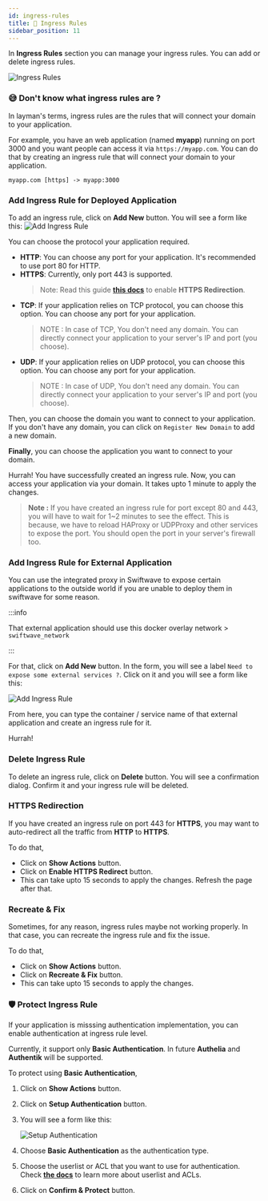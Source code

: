 ```yaml
---
id: ingress-rules
title: 🚪 Ingress Rules
sidebar_position: 11
---
```


In **Ingress Rules** section you can manage your ingress rules. You can add or delete ingress rules.

![Ingress Rules](/assets/2.1.x/ingress-rule-list.png)

### 😅 Don't know what ingress rules are ?
In layman's terms, ingress rules are the rules that will connect your domain to your application.

For example, you have an web application (named **myapp**) running on port 3000 and you want people can access it via `https://myapp.com`. You can do that by creating an ingress rule that will connect your domain to your application.

```
myapp.com [https] -> myapp:3000
```

### Add Ingress Rule for Deployed Application
To add an ingress rule, click on **Add New** button. You will see a form like this:
![Add Ingress Rule](/assets/2.0.x/add-ingress-rule-application.png)

You can choose the protocol your application required.
- **HTTP**: You can choose any port for your application. It's recommended to use port 80 for HTTP.
- **HTTPS**: Currently, only port 443 is supported.
  > Note: Read this guide [**this docs**](#https-redirection) to enable  **HTTPS Redirection**.
- **TCP**: If your application relies on TCP protocol, you can choose this option. You can choose any port for your application.
  > NOTE : In case of TCP, You don't need any domain. You can directly connect your application to your server's IP and port (you choose).
- **UDP**: If your application relies on UDP protocol, you can choose this option. You can choose any port for your application.
  > NOTE : In case of UDP, You don't need any domain. You can directly connect your application to your server's IP and port (you choose).

Then, you can choose the domain you want to connect to your application. If you don't have any domain, you can click on `Register New Domain` to add a new domain.

**Finally**, you can choose the application you want to connect to your domain. 

Hurrah! You have successfully created an ingress rule. Now, you can access your application via your domain.
It takes upto 1 minute to apply the changes.

> **Note :** If you have created an ingress rule for port except 80 and 443, you will have to wait for 1~2 minutes to see the effect. This is because, we have to reload HAProxy or UDPProxy and other services to expose the port. You should open the port in your server's firewall too.


### Add Ingress Rule for External Application

You can use the integrated proxy in Swiftwave to expose certain applications to the outside world if you are unable to deploy them in swiftwave for some reason.

:::info

That external application should use this docker overlay network > `swiftwave_network`

:::

For that, click on **Add New** button. In the form, you will see a label `Need to expose some external services ?`. Click on it and you will see a form like this:

![Add Ingress Rule](/assets/2.0.x/add-ingress-rule-external.png)

From here, you can type the container / service name of that external application and create an ingress rule for it.

Hurrah!


### Delete Ingress Rule
To delete an ingress rule, click on **Delete** button. You will see a confirmation dialog. Confirm it and your ingress rule will be deleted.

### HTTPS Redirection

If you have created an ingress rule on port 443 for **HTTPS**, you may want to auto-redirect all the traffic from **HTTP** to **HTTPS**.

To do that,
- Click on **Show Actions** button.
- Click on **Enable HTTPS Redirect** button.
- This can take upto 15 seconds to apply the changes. Refresh the page after that.

### Recreate & Fix
Sometimes, for any reason, ingress rules maybe not working properly. In that case, you can recreate the ingress rule and fix the issue.

To do that,
- Click on **Show Actions** button.
- Click on **Recreate & Fix** button.
- This can take upto 15 seconds to apply the changes.

### 🛡️ Protect Ingress Rule
If your application is misssing authentication implementation, you can enable authentication at ingress rule level.

Currently, it support only **Basic Authentication**. In future **Authelia** and **Authentik** will be supported.

To protect using **Basic Authentication**,
1. Click on **Show Actions** button.
2. Click on **Setup Authentication** button.
3. You will see a form like this:
  
   ![Setup Authentication](/assets/2.1.x/application-details-ingress-rule-protection.png)

4. Choose **Basic Authentication** as the authentication type.
5. Choose the userlist or ACL that you want to use for authentication. Check [**the docs**](./protect-application) to learn more about userlist and ACLs.
6. Click on **Confirm & Protect** button.

